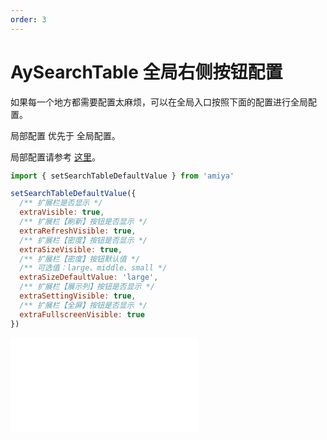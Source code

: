 ```yaml
---
order: 3
---
```


# AySearchTable 全局右侧按钮配置

如果每一个地方都需要配置太麻烦，可以在全局入口按照下面的配置进行全局配置。

局部配置 优先于 全局配置。

局部配置请参考 [这里](/table/扩展按钮配置)。

```js
import { setSearchTableDefaultValue } from 'amiya'

setSearchTableDefaultValue({
  /** 扩展栏是否显示 */
  extraVisible: true,
  /** 扩展栏【刷新】按钮是否显示 */
  extraRefreshVisible: true,
  /** 扩展栏【密度】按钮是否显示 */
  extraSizeVisible: true,
  /** 扩展栏【密度】按钮默认值 */
  /** 可选值：large、middle、small */
  extraSizeDefaultValue: 'large',
  /** 扩展栏【展示列】按钮是否显示 */
  extraSettingVisible: true,
  /** 扩展栏【全屏】按钮是否显示 */
  extraFullscreenVisible: true
})
```

<embed src="./index.md"></embed>
